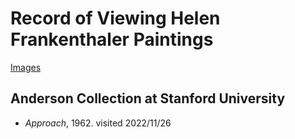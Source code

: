 # Record of Viewing Helen Frankenthaler Paintings

[Images](https://photos.app.goo.gl/yDdgh7htDwqaHoK49)

## Anderson Collection at Stanford University
* *Approach*, 1962. visited 2022/11/26
